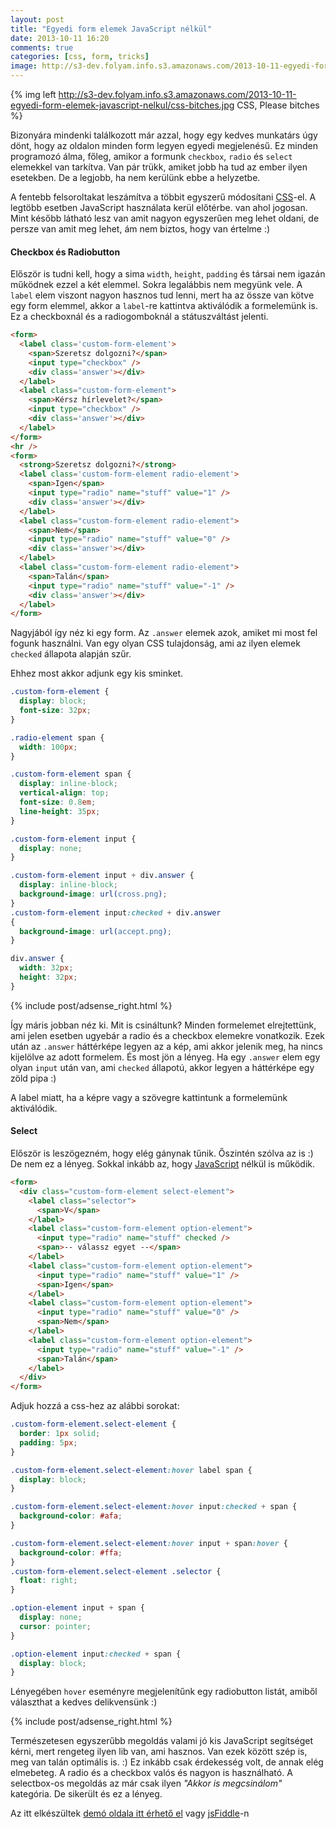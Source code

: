 ```yaml
---
layout: post
title: "Egyedi form elemek JavaScript nélkül"
date: 2013-10-11 16:20
comments: true
categories: [css, form, tricks]
image: http://s3-dev.folyam.info.s3.amazonaws.com/2013-10-11-egyedi-form-elemek-javascript-nelkul/css-bitches.jpg
---
```


{% img left http://s3-dev.folyam.info.s3.amazonaws.com/2013-10-11-egyedi-form-elemek-javascript-nelkul/css-bitches.jpg CSS, Please bitches %}

Bizonyára mindenki találkozott már azzal, hogy egy kedves munkatárs úgy dönt, hogy az
oldalon minden form legyen egyedi megjelenésű. Ez minden programozó álma, főleg, amikor
a formunk `checkbox`, `radio` és `select` elemekkel van tarkítva. Van pár trükk, amiket
jobb ha tud az ember ilyen esetekben. De a legjobb, ha nem kerülünk ebbe a helyzetbe.

A fentebb felsoroltakat leszámítva a többit egyszerű módosítani
[CSS](/blog/categories/css)-el. A legtöbb esetben JavaScript használata kerül előtérbe.
van ahol jogosan. Mint később látható lesz van amit nagyon egyszerűen meg lehet oldani,
de persze van amit meg lehet, ám nem biztos, hogy van értelme :)

<!-- more -->

#### Checkbox és Radiobutton

Először is tudni kell, hogy a sima `width`, `height`, `padding` és társai nem igazán
működnek ezzel a két elemmel. Sokra legalábbis nem megyünk vele. A `label` elem viszont
nagyon hasznos tud lenni, mert ha az össze van kötve egy form elemmel, akkor a `label`-re
kattintva aktiválódik a formelemünk is. Ez a checkboxnál és a radiogomboknál a státuszváltást
jelenti.

``` html
<form>
  <label class='custom-form-element'>
    <span>Szeretsz dolgozni?</span>
    <input type="checkbox" />
    <div class='answer'></div>
  </label>
  <label class="custom-form-element">
    <span>Kérsz hírlevelet?</span>
    <input type="checkbox" />
    <div class='answer'></div>
  </label>
</form>
<hr />
<form>
  <strong>Szeretsz dolgozni?</strong>
  <label class='custom-form-element radio-element'>
    <span>Igen</span>
    <input type="radio" name="stuff" value="1" />
    <div class='answer'></div>
  </label>
  <label class="custom-form-element radio-element">
    <span>Nem</span>
    <input type="radio" name="stuff" value="0" />
    <div class='answer'></div>
  </label>
  <label class="custom-form-element radio-element">
    <span>Talán</span>
    <input type="radio" name="stuff" value="-1" />
    <div class='answer'></div>
  </label>
</form>
```

Nagyjából így néz ki egy form. Az `.answer` elemek azok, amiket mi most fel fogunk
használni. Van egy olyan CSS tulajdonság, ami az ilyen elemek `checked` állapota alapján
szűr.

Ehhez most akkor adjunk egy kis sminket.

``` css
.custom-form-element {
  display: block;
  font-size: 32px;
}

.radio-element span {
  width: 100px;
}

.custom-form-element span {
  display: inline-block;
  vertical-align: top;
  font-size: 0.8em;
  line-height: 35px;
}

.custom-form-element input {
  display: none;
}

.custom-form-element input + div.answer {
  display: inline-block;
  background-image: url(cross.png);
}
.custom-form-element input:checked + div.answer
{
  background-image: url(accept.png);
}

div.answer {
  width: 32px;
  height: 32px;
}
```

{% include post/adsense_right.html %}

Így máris jobban néz ki. Mit is csináltunk? Minden formelemet elrejtettünk, ami jelen
esetben ugyebár a radio és a checkbox elemekre vonatkozik. Ezek után az `.answer` háttérképe
legyen az a kép, ami akkor jelenik meg, ha nincs kijelölve az adott formelem. És most jön
a lényeg. Ha egy `.answer` elem egy olyan `input` után van, ami `checked` állapotú, akkor
legyen a háttérképe egy zöld pipa :)

A label miatt, ha a képre vagy a szövegre kattintunk a formelemünk aktiválódik.

#### Select

Először is leszögezném, hogy elég gánynak tűnik. Őszintén szólva az is :) De nem ez a
lényeg. Sokkal inkább az, hogy [JavaScript](/blog/categories/javascript) nélkül is működik.

``` html
<form>
  <div class="custom-form-element select-element">
    <label class="selector">
      <span>V</span>
    </label>
    <label class="custom-form-element option-element">
      <input type="radio" name="stuff" checked />
      <span>-- válassz egyet --</span>
    </label>
    <label class="custom-form-element option-element">
      <input type="radio" name="stuff" value="1" />
      <span>Igen</span>
    </label>
    <label class="custom-form-element option-element">
      <input type="radio" name="stuff" value="0" />
      <span>Nem</span>
    </label>
    <label class="custom-form-element option-element">
      <input type="radio" name="stuff" value="-1" />
      <span>Talán</span>
    </label>
  </div>
</form>
```

Adjuk hozzá a css-hez az alábbi sorokat:

``` css
.custom-form-element.select-element {
  border: 1px solid;
  padding: 5px;
}

.custom-form-element.select-element:hover label span {
  display: block;
}

.custom-form-element.select-element:hover input:checked + span {
  background-color: #afa;
}

.custom-form-element.select-element:hover input + span:hover {
  background-color: #ffa;
}
.custom-form-element.select-element .selector {
  float: right;
}

.option-element input + span {
  display: none;
  cursor: pointer;
}

.option-element input:checked + span {
  display: block;
}
```

Lényegében `hover` eseményre megjelenítűnk egy radiobutton listát, amiből választhat
a kedves delikvensünk :)

{% include post/adsense_right.html %}

Természetesen egyszerűbb megoldás valami jó kis JavaScript segítséget kérni, mert rengeteg
ilyen lib van, ami hasznos. Van ezek között szép is, meg van talán optimális is. :)
Ez inkább csak érdekesség volt, de annak elég elmebeteg. A radio és a checkbox valós és
nagyon is használható. A selectbox-os megoldás az már csak ilyen _"Akkor is megcsinálom"_
kategória. De sikerült és ez a lényeg.

Az itt elkészültek
[demó oldala itt érhető el](/downloads/code/2013-10-11-egyedi-form-elemek-javascript-nelkul/index.html)
vagy [jsFiddle](http://jsfiddle.net/yitsushi/s82zj/1/)-n